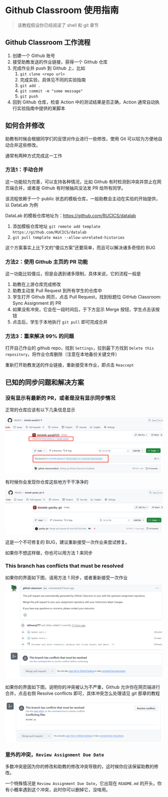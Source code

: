 # Github Classroom 使用指南

> 该教程假设你已经阅读了 shell 和 git 章节

## Github Classroom 工作流程

1. 创建一个 Github 账号
2. 接受助教发送的作业链接，获得一个 Github 仓库
3. 完成作业并 push 到 Github 上，比如
    1. `git clone <repo url>`
    2. 完成实验，具体见不同的实验指南
    3. `git add .`
    4. `git commit -m "some message"`
    5. `git push`
4. 回到 Github 仓库，检查 Action 中的测试结果是否正确，Action 通常自动执行实验指南中提供的某脚本

## 如何合并修改

助教有时候会根据同学们的反馈对作业进行一些修改，使用 Git 可以较为方便地自动合并这些修改。

通常有两种方式完成这一工作

### 方法1：手动合并

这一功能较为完善，可以支持各种情况，比如 Github 有时检测到冲突并禁止在网页端合并，或者是 Github 有时候抽风没法发 PR 给所有同学。

该流程依赖于一个 public 状态的模板仓库，一般助教会主动在实验的开始提供，以 DataLab 为例

DataLab 的模板仓库地址为：https://github.com/RUCICS/datalab

1. 添加模板仓库地址 `git remote add template https://github.com/RUCICS/datalab`
2. `git pull template main --allow-unrelated-histories`

这个方案事实上比下文的“傻瓜方案”还要简单，而且可以解决诸多奇怪的 BUG

### 方法2：使用 Github 主页的 PR 功能

这一功能比较傻瓜，但是会遇到诸多限制，具体来说，它的流程一般是

1. 助教在上游仓库完成修改
2. 助教主动发 Pull Request 到所有学生的仓库中
3. 学生打开 Github 网页，点击 Pull Request，找到标题位 GitHub Classroom: Sync Assignment 的 PR
4. 如果没有冲突，它会在一段时间后，于下方显示 Merge 按钮，学生点击该按钮
5. 点击后，学生于本地执行 `git pull` 即可完成合并

### 方法3：重来解决 99% 的问题

打开自己作业的 github repo，找到 `Settings`，拉到最下方找到 `Delete this repository`，将作业仓库删除（注意在本地备份关键文件）

重新打开助教发送的作业链接，重新接受本作业，即点击 `Reaccept`

## 已知的同步问题和解决方案

### 没有显示有最新的 PR，或者是没有显示同步情况

正常的仓库应该有以下几条信息显示

![alt text](imgs/image.png)

有时候你会发现你仓库这些地方干干净净的

![alt text](imgs/image2.png)

这是一个不可修复的 BUG，建议重新接受一次作业来尝试修复。

如果你不想这样做，你也可以用方法 1 来同步

### This branch has conflicts that must be resolved

如果你的界面如下图，请用方法 1 同步，或者重新接受一次作业

![alt text](imgs/6a42a7790de21c91a6f51fdfe256e70.png)

如果你的界面如下图，说明你的冲突被认为不严重，Github 允许你在网页端进行合并，点击右侧 Resolve conflicts 即可，具体冲突怎么处理请见 git 那章的教程

![alt text](imgs/image3.png)

### 意外的冲突，`Review Assignment Due Date`

多数冲突是因为你的修改和助教的修改冲突导致的，这时候你应该保留助教的修改。

一个特殊情况是 `Review Assignment Due Date`，它出现在 `README.md` 的开头，你有小概率遇到这个冲突，此时你可以删掉它，没啥用。